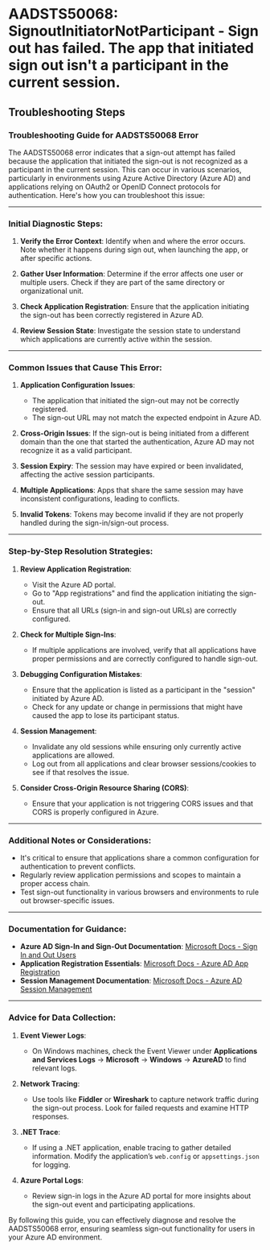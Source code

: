 
# AADSTS50068: SignoutInitiatorNotParticipant - Sign out has failed. The app that initiated sign out isn't a participant in the current session.


## Troubleshooting Steps
### Troubleshooting Guide for AADSTS50068 Error

The AADSTS50068 error indicates that a sign-out attempt has failed because the application that initiated the sign-out is not recognized as a participant in the current session. This can occur in various scenarios, particularly in environments using Azure Active Directory (Azure AD) and applications relying on OAuth2 or OpenID Connect protocols for authentication. Here's how you can troubleshoot this issue:

---

### Initial Diagnostic Steps:

1. **Verify the Error Context**: Identify when and where the error occurs. Note whether it happens during sign out, when launching the app, or after specific actions.
  
2. **Gather User Information**: Determine if the error affects one user or multiple users. Check if they are part of the same directory or organizational unit.
  
3. **Check Application Registration**: Ensure that the application initiating the sign-out has been correctly registered in Azure AD.

4. **Review Session State**: Investigate the session state to understand which applications are currently active within the session.

---

### Common Issues that Cause This Error:

1. **Application Configuration Issues**:
   - The application that initiated the sign-out may not be correctly registered.
   - The sign-out URL may not match the expected endpoint in Azure AD.

2. **Cross-Origin Issues**: If the sign-out is being initiated from a different domain than the one that started the authentication, Azure AD may not recognize it as a valid participant.

3. **Session Expiry**: The session may have expired or been invalidated, affecting the active session participants.

4. **Multiple Applications**: Apps that share the same session may have inconsistent configurations, leading to conflicts.

5. **Invalid Tokens**: Tokens may become invalid if they are not properly handled during the sign-in/sign-out process.

---

### Step-by-Step Resolution Strategies:

1. **Review Application Registration**:
   - Visit the Azure AD portal.
   - Go to "App registrations" and find the application initiating the sign-out.
   - Ensure that all URLs (sign-in and sign-out URLs) are correctly configured.

2. **Check for Multiple Sign-Ins**:
   - If multiple applications are involved, verify that all applications have proper permissions and are correctly configured to handle sign-out.

3. **Debugging Configuration Mistakes**:
   - Ensure that the application is listed as a participant in the "session" initiated by Azure AD.
   - Check for any update or change in permissions that might have caused the app to lose its participant status.

4. **Session Management**:
   - Invalidate any old sessions while ensuring only currently active applications are allowed.
   - Log out from all applications and clear browser sessions/cookies to see if that resolves the issue.

5. **Consider Cross-Origin Resource Sharing (CORS)**:
   - Ensure that your application is not triggering CORS issues and that CORS is properly configured in Azure.

---

### Additional Notes or Considerations:

- It's critical to ensure that applications share a common configuration for authentication to prevent conflicts.
- Regularly review application permissions and scopes to maintain a proper access chain.
- Test sign-out functionality in various browsers and environments to rule out browser-specific issues.

---

### Documentation for Guidance:

- **Azure AD Sign-In and Sign-Out Documentation**: [Microsoft Docs - Sign In and Out Users](https://docs.microsoft.com/en-us/azure/active-directory/develop/scenario-web-sign-in-overview)
- **Application Registration Essentials**: [Microsoft Docs - Azure AD App Registration](https://docs.microsoft.com/en-us/azure/active-directory/develop/quickstart-register-app)
- **Session Management Documentation**: [Microsoft Docs - Azure AD Session Management](https://docs.microsoft.com/en-us/azure/active-directory/develop/scenario-web-session)

---

### Advice for Data Collection:

1. **Event Viewer Logs**:
   - On Windows machines, check the Event Viewer under **Applications and Services Logs** -> **Microsoft** -> **Windows** -> **AzureAD** to find relevant logs.

2. **Network Tracing**:
   - Use tools like **Fiddler** or **Wireshark** to capture network traffic during the sign-out process. Look for failed requests and examine HTTP responses.

3. **.NET Trace**:
   - If using a .NET application, enable tracing to gather detailed information. Modify the application’s `web.config` or `appsettings.json` for logging.
   
4. **Azure Portal Logs**:
   - Review sign-in logs in the Azure AD portal for more insights about the sign-out event and participating applications.

By following this guide, you can effectively diagnose and resolve the AADSTS50068 error, ensuring seamless sign-out functionality for users in your Azure AD environment.